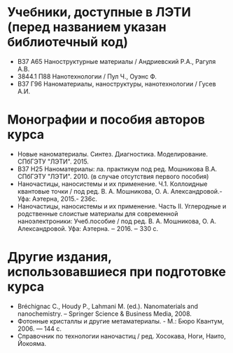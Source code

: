# Учебники, доступные в ЛЭТИ (перед названием указан библиотечный код)
- В37 А65 Наноструктурные материалы / Андриевский Р.А., Рагуля А.В.
- З844.1 П88 Нанотехнологии / Пул Ч., Оуэнс Ф.
- В37 Г96 Наноматериалы, наноструктуры, нанотехнологии / Гусев А.И.

# Монографии и пособия авторов курса
- Новые наноматериалы. Синтез. Диагностика. Моделирование. СПбГЭТУ "ЛЭТИ". 2015.
- В37 Н25 Наноматериалы: ла. практикум под ред. Мошникова В.А. СПбГЭТУ "ЛЭТИ". 2010. (в случае отсутствия первого пособия)
- Наночастицы, наносистемы и их применение. Ч.1. Коллоидные квантовые точки / под ред. В. А. Мошникова, О. А. Александровой.-Уфа: Аэтерна, 2015.- 236с.
- Наночастицы, наносистемы и их применение. Часть II. Углеродные и родственные слоистые материалы для современной наноэлектроники: Учеб.пособие / под ред. В. А. Мошникова, О. А. Александровой. Уфа: Аэтерна. ‒ 2016. ‒ 330 с.

# Другие издания, использовавшиеся при подготовке курса
- Bréchignac C., Houdy P., Lahmani M. (ed.). Nanomaterials and nanochemistry. – Springer Science & Business Media, 2008.
- Фотонные кристаллы и другие метаматериалы. - М.: Бюро Квантум, 2006. — 144 с.
- Справочник по технологии наночастиц / ред. Хосокава, Ноги, Наито, Йокояма. 
